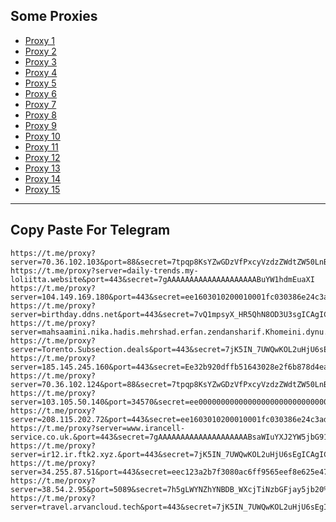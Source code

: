 Some Proxies
---
- [Proxy 1](https://t.me/proxy?server=70.36.102.103&port=88&secret=7tpqp8KsYZwGDzVfPxcyVzdzZWdtZW50LnByb2QuYmlkci5pbw)
- [Proxy 2](https://t.me/proxy?server=daily-trends.my-loliitta.website&port=443&secret=7gAAAAAAAAAAAAAAAAAAAABuYW1hdmEuaXI)
- [Proxy 3](https://t.me/proxy?server=104.149.169.180&port=443&secret=ee1603010200010001fc030386e24c3add2068616a6920)
- [Proxy 4](https://t.me/proxy?server=birthday.ddns.net&port=443&secret=7vQ1mpsyX_HR5QhN8OD3U3sgICAgICAgICAgICAgICA)
- [Proxy 5](https://t.me/proxy?server=mahsaamini.nika.hadis.mehrshad.erfan.zendansharif.Khomeini.dynu.com&port=443&secret=7jK5IN_7UWQwKOL2uHjU6sEgICAgICAgICAgICAgICA)
- [Proxy 6](https://t.me/proxy?server=Torento.Subsection.deals&port=443&secret=7jK5IN_7UWQwKOL2uHjU6sEgICAgICAgICAgICAgICAg)
- [Proxy 7](https://t.me/proxy?server=185.145.245.160&port=443&secret=Ee32b920dffb51643028e2f6b878d4eac16d61696c2e676f6f6c652e746f6b686d65)
- [Proxy 8](https://t.me/proxy?server=70.36.102.124&port=88&secret=7tpqp8KsYZwGDzVfPxcyVzdzZWdtZW50LnByb2QuYmlkci5pbw)
- [Proxy 9](https://t.me/proxy?server=103.105.50.140&port=34570&secret=ee000000000000000000000000000000006d79736f6e2e64756f6c696e676f2e636f6d)
- [Proxy 10](https://t.me/proxy?server=208.115.202.72&port=443&secret=ee1603010200010001fc030386e24c3add6170706c652e636f6d)
- [Proxy 11](https://t.me/proxy?server=www.irancell-service.co.uk.&port=443&secret=7gAAAAAAAAAAAAAAAAAAAABsaWIuYXJ2YW5jbG91ZC5jb20%3D)
- [Proxy 12](https://t.me/proxy?server=ir12.ir.ftk2.xyz.&port=443&secret=7jK5IN_7UWQwKOL2uHjU6sEgICAgICAgICAgICAgICA)
- [Proxy 13](https://t.me/proxy?server=34.255.87.51&port=443&secret=eec123a2b7f3080ac6ff9565eef8e625e47777772e6265796f7572776e2e636f2e756b)
- [Proxy 14](https://t.me/proxy?server=38.54.2.95&port=5089&secret=7h5gLWYNZhYNBDB_WXcjTiNzbGFjay5jb20%3D)
- [Proxy 15](https://t.me/proxy?server=travel.arvancloud.tech&port=443&secret=7jK5IN_7UWQwKOL2uHjU6sEgICAgICAgICAgICAgICA)
---
Copy Paste For Telegram
---
```
https://t.me/proxy?server=70.36.102.103&port=88&secret=7tpqp8KsYZwGDzVfPxcyVzdzZWdtZW50LnByb2QuYmlkci5pbw
https://t.me/proxy?server=daily-trends.my-loliitta.website&port=443&secret=7gAAAAAAAAAAAAAAAAAAAABuYW1hdmEuaXI
https://t.me/proxy?server=104.149.169.180&port=443&secret=ee1603010200010001fc030386e24c3add2068616a6920
https://t.me/proxy?server=birthday.ddns.net&port=443&secret=7vQ1mpsyX_HR5QhN8OD3U3sgICAgICAgICAgICAgICA
https://t.me/proxy?server=mahsaamini.nika.hadis.mehrshad.erfan.zendansharif.Khomeini.dynu.com&port=443&secret=7jK5IN_7UWQwKOL2uHjU6sEgICAgICAgICAgICAgICA
https://t.me/proxy?server=Torento.Subsection.deals&port=443&secret=7jK5IN_7UWQwKOL2uHjU6sEgICAgICAgICAgICAgICAg
https://t.me/proxy?server=185.145.245.160&port=443&secret=Ee32b920dffb51643028e2f6b878d4eac16d61696c2e676f6f6c652e746f6b686d65
https://t.me/proxy?server=70.36.102.124&port=88&secret=7tpqp8KsYZwGDzVfPxcyVzdzZWdtZW50LnByb2QuYmlkci5pbw
https://t.me/proxy?server=103.105.50.140&port=34570&secret=ee000000000000000000000000000000006d79736f6e2e64756f6c696e676f2e636f6d
https://t.me/proxy?server=208.115.202.72&port=443&secret=ee1603010200010001fc030386e24c3add6170706c652e636f6d
https://t.me/proxy?server=www.irancell-service.co.uk.&port=443&secret=7gAAAAAAAAAAAAAAAAAAAABsaWIuYXJ2YW5jbG91ZC5jb20%3D
https://t.me/proxy?server=ir12.ir.ftk2.xyz.&port=443&secret=7jK5IN_7UWQwKOL2uHjU6sEgICAgICAgICAgICAgICA
https://t.me/proxy?server=34.255.87.51&port=443&secret=eec123a2b7f3080ac6ff9565eef8e625e47777772e6265796f7572776e2e636f2e756b
https://t.me/proxy?server=38.54.2.95&port=5089&secret=7h5gLWYNZhYNBDB_WXcjTiNzbGFjay5jb20%3D
https://t.me/proxy?server=travel.arvancloud.tech&port=443&secret=7jK5IN_7UWQwKOL2uHjU6sEgICAgICAgICAgICAgICA
```